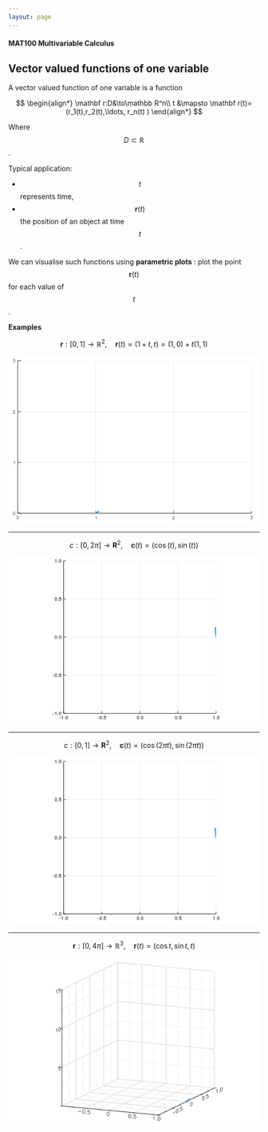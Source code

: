 ```yaml
---
layout: page
---
```


#### MAT100 Multivariable Calculus

## Vector valued functions of one variable


A vector valued function of one variable is a function 

$$ 
\begin{align*}
\mathbf r:D&\to\mathbb R^n\\
t &\mapsto \mathbf r(t)=(r_1(t),r_2(t),\ldots, r_n(t) )
\end{align*}
$$ 

Where $$D\subset \mathbb R$$.

Typical application: 

* $$t$$ represents time, 
* $$\mathbf r(t)$$ the position of an object at time $$t$$.

We can visualise such functions using **parametric plots** : plot the point $$\mathbf r(t)$$ for each value of $$t$$.

**Examples**


$$\mathbf r:[0,1]\to \mathbb R^2, \quad \mathbf r(t)=(1+t,t)=(1,0)+t(1,1)$$

![](line.gif)

---

$$c:[0,2\pi]\to \mathbf R^2,\quad \mathbf c(t)=(\cos(t),\sin(t))$$

![](circle.gif)

---

$$c:[0,1]\to \mathbf R^2,\quad \mathbf c(t)=(\cos(2\pi t),\sin(2\pi t))$$

![](circle2.gif)

---

$$\mathbf r:[0,4\pi]\to\mathbb R^3,\quad \mathbf r(t)=(\cos t,\sin t,t )$$

![](helix.gif)

